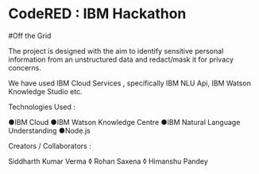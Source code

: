 # CodeRED : IBM Hackathon

#Off the Grid

The project is designed with the aim to identify sensitive personal information from an unstructured data and redact/mask it for privacy concerns. 

We have used IBM Cloud Services , specifically IBM NLU Api, IBM Watson Knowledge Studio etc.

Technologies Used :

●IBM Cloud	●IBM Watson Knowledge Centre	●IBM Natural Language Understanding		●Node.js


Creators / Collaborators :

Siddharth Kumar Verma	◊	Rohan Saxena	◊	Himanshu Pandey